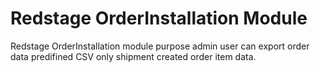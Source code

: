 Redstage OrderInstallation Module
=================================================================

Redstage OrderInstallation module purpose admin user can export order data predifined CSV only shipment created order item data.